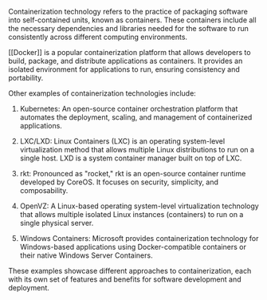 
Containerization technology refers to the practice of packaging software into self-contained units, known as containers. These containers include all the necessary dependencies and libraries needed for the software to run consistently across different computing environments.

[[Docker]] is a popular containerization platform that allows developers to build, package, and distribute applications as containers. It provides an isolated environment for applications to run, ensuring consistency and portability.

Other examples of containerization technologies include:

1. Kubernetes: An open-source container orchestration platform that automates the deployment, scaling, and management of containerized applications.

2. LXC/LXD: Linux Containers (LXC) is an operating system-level virtualization method that allows multiple Linux distributions to run on a single host. LXD is a system container manager built on top of LXC.

3. rkt: Pronounced as "rocket," rkt is an open-source container runtime developed by CoreOS. It focuses on security, simplicity, and composability.

4. OpenVZ: A Linux-based operating system-level virtualization technology that allows multiple isolated Linux instances (containers) to run on a single physical server.

5. Windows Containers: Microsoft provides containerization technology for Windows-based applications using Docker-compatible containers or their native Windows Server Containers.

These examples showcase different approaches to containerization, each with its own set of features and benefits for software development and deployment.